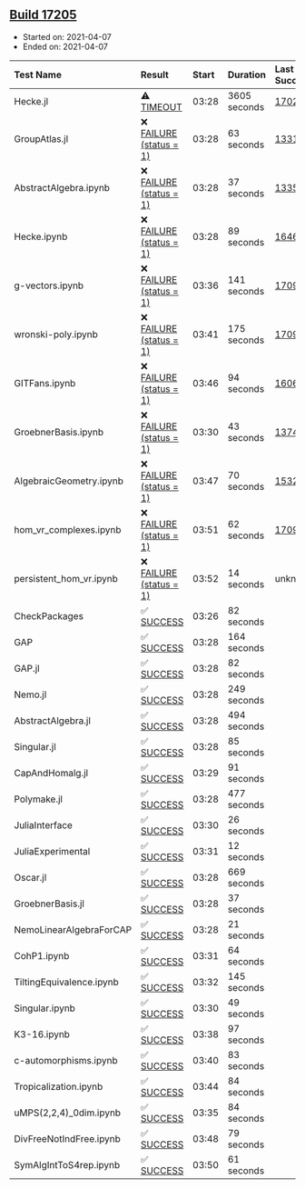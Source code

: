 ## [Build 17205](https://oscarci.mathematik.uni-kl.de/job/oscar/17205/)

* Started on: 2021-04-07
* Ended on: 2021-04-07

| Test Name    | Result | Start | Duration | Last Success | First Failure |
|:-------------|:-------|:------|:---------|:-------------|:--------------|
| Hecke.jl | ⚠ [TIMEOUT](https://oscarci.mathematik.uni-kl.de/job/oscar/17205/artifact/logs/build-17205/Hecke.jl.log) | 03:28 | 3605 seconds | [17022](https://oscarci.mathematik.uni-kl.de/job/oscar/17022/) | [17023](https://oscarci.mathematik.uni-kl.de/job/oscar/17023/) |
| GroupAtlas.jl | ❌ [FAILURE (status = 1)](https://oscarci.mathematik.uni-kl.de/job/oscar/17205/artifact/logs/build-17205/GroupAtlas.jl.log) | 03:28 | 63 seconds | [13311](https://oscarci.mathematik.uni-kl.de/job/oscar/13311/) | [13312](https://oscarci.mathematik.uni-kl.de/job/oscar/13312/) |
| AbstractAlgebra.ipynb | ❌ [FAILURE (status = 1)](https://oscarci.mathematik.uni-kl.de/job/oscar/17205/artifact/logs/build-17205/AbstractAlgebra.ipynb.log) | 03:28 | 37 seconds | [13355](https://oscarci.mathematik.uni-kl.de/job/oscar/13355/) | [13356](https://oscarci.mathematik.uni-kl.de/job/oscar/13356/) |
| Hecke.ipynb | ❌ [FAILURE (status = 1)](https://oscarci.mathematik.uni-kl.de/job/oscar/17205/artifact/logs/build-17205/Hecke.ipynb.log) | 03:28 | 89 seconds | [16463](https://oscarci.mathematik.uni-kl.de/job/oscar/16463/) | [16464](https://oscarci.mathematik.uni-kl.de/job/oscar/16464/) |
| g-vectors.ipynb | ❌ [FAILURE (status = 1)](https://oscarci.mathematik.uni-kl.de/job/oscar/17205/artifact/logs/build-17205/g-vectors.ipynb.log) | 03:36 | 141 seconds | [17099](https://oscarci.mathematik.uni-kl.de/job/oscar/17099/) | [17100](https://oscarci.mathematik.uni-kl.de/job/oscar/17100/) |
| wronski-poly.ipynb | ❌ [FAILURE (status = 1)](https://oscarci.mathematik.uni-kl.de/job/oscar/17205/artifact/logs/build-17205/wronski-poly.ipynb.log) | 03:41 | 175 seconds | [17098](https://oscarci.mathematik.uni-kl.de/job/oscar/17098/) | [17099](https://oscarci.mathematik.uni-kl.de/job/oscar/17099/) |
| GITFans.ipynb | ❌ [FAILURE (status = 1)](https://oscarci.mathematik.uni-kl.de/job/oscar/17205/artifact/logs/build-17205/GITFans.ipynb.log) | 03:46 | 94 seconds | [16068](https://oscarci.mathematik.uni-kl.de/job/oscar/16068/) | [16069](https://oscarci.mathematik.uni-kl.de/job/oscar/16069/) |
| GroebnerBasis.ipynb | ❌ [FAILURE (status = 1)](https://oscarci.mathematik.uni-kl.de/job/oscar/17205/artifact/logs/build-17205/GroebnerBasis.ipynb.log) | 03:30 | 43 seconds | [13748](https://oscarci.mathematik.uni-kl.de/job/oscar/13748/) | [13749](https://oscarci.mathematik.uni-kl.de/job/oscar/13749/) |
| AlgebraicGeometry.ipynb | ❌ [FAILURE (status = 1)](https://oscarci.mathematik.uni-kl.de/job/oscar/17205/artifact/logs/build-17205/AlgebraicGeometry.ipynb.log) | 03:47 | 70 seconds | [15322](https://oscarci.mathematik.uni-kl.de/job/oscar/15322/) | [15323](https://oscarci.mathematik.uni-kl.de/job/oscar/15323/) |
| hom_vr_complexes.ipynb | ❌ [FAILURE (status = 1)](https://oscarci.mathematik.uni-kl.de/job/oscar/17205/artifact/logs/build-17205/hom_vr_complexes.ipynb.log) | 03:51 | 62 seconds | [17099](https://oscarci.mathematik.uni-kl.de/job/oscar/17099/) | [17100](https://oscarci.mathematik.uni-kl.de/job/oscar/17100/) |
| persistent_hom_vr.ipynb | ❌ [FAILURE (status = 1)](https://oscarci.mathematik.uni-kl.de/job/oscar/17205/artifact/logs/build-17205/persistent_hom_vr.ipynb.log) | 03:52 | 14 seconds | unknown | unknown |
| CheckPackages | ✅ [SUCCESS](https://oscarci.mathematik.uni-kl.de/job/oscar/17205/artifact/logs/build-17205/CheckPackages.log) | 03:26 | 82 seconds |  |  |
| GAP | ✅ [SUCCESS](https://oscarci.mathematik.uni-kl.de/job/oscar/17205/artifact/logs/build-17205/GAP.log) | 03:28 | 164 seconds |  |  |
| GAP.jl | ✅ [SUCCESS](https://oscarci.mathematik.uni-kl.de/job/oscar/17205/artifact/logs/build-17205/GAP.jl.log) | 03:28 | 82 seconds |  |  |
| Nemo.jl | ✅ [SUCCESS](https://oscarci.mathematik.uni-kl.de/job/oscar/17205/artifact/logs/build-17205/Nemo.jl.log) | 03:28 | 249 seconds |  |  |
| AbstractAlgebra.jl | ✅ [SUCCESS](https://oscarci.mathematik.uni-kl.de/job/oscar/17205/artifact/logs/build-17205/AbstractAlgebra.jl.log) | 03:28 | 494 seconds |  |  |
| Singular.jl | ✅ [SUCCESS](https://oscarci.mathematik.uni-kl.de/job/oscar/17205/artifact/logs/build-17205/Singular.jl.log) | 03:28 | 85 seconds |  |  |
| CapAndHomalg.jl | ✅ [SUCCESS](https://oscarci.mathematik.uni-kl.de/job/oscar/17205/artifact/logs/build-17205/CapAndHomalg.jl.log) | 03:29 | 91 seconds |  |  |
| Polymake.jl | ✅ [SUCCESS](https://oscarci.mathematik.uni-kl.de/job/oscar/17205/artifact/logs/build-17205/Polymake.jl.log) | 03:28 | 477 seconds |  |  |
| JuliaInterface | ✅ [SUCCESS](https://oscarci.mathematik.uni-kl.de/job/oscar/17205/artifact/logs/build-17205/JuliaInterface.log) | 03:30 | 26 seconds |  |  |
| JuliaExperimental | ✅ [SUCCESS](https://oscarci.mathematik.uni-kl.de/job/oscar/17205/artifact/logs/build-17205/JuliaExperimental.log) | 03:31 | 12 seconds |  |  |
| Oscar.jl | ✅ [SUCCESS](https://oscarci.mathematik.uni-kl.de/job/oscar/17205/artifact/logs/build-17205/Oscar.jl.log) | 03:28 | 669 seconds |  |  |
| GroebnerBasis.jl | ✅ [SUCCESS](https://oscarci.mathematik.uni-kl.de/job/oscar/17205/artifact/logs/build-17205/GroebnerBasis.jl.log) | 03:28 | 37 seconds |  |  |
| NemoLinearAlgebraForCAP | ✅ [SUCCESS](https://oscarci.mathematik.uni-kl.de/job/oscar/17205/artifact/logs/build-17205/NemoLinearAlgebraForCAP.log) | 03:28 | 21 seconds |  |  |
| CohP1.ipynb | ✅ [SUCCESS](https://oscarci.mathematik.uni-kl.de/job/oscar/17205/artifact/logs/build-17205/CohP1.ipynb.log) | 03:31 | 64 seconds |  |  |
| TiltingEquivalence.ipynb | ✅ [SUCCESS](https://oscarci.mathematik.uni-kl.de/job/oscar/17205/artifact/logs/build-17205/TiltingEquivalence.ipynb.log) | 03:32 | 145 seconds |  |  |
| Singular.ipynb | ✅ [SUCCESS](https://oscarci.mathematik.uni-kl.de/job/oscar/17205/artifact/logs/build-17205/Singular.ipynb.log) | 03:30 | 49 seconds |  |  |
| K3-16.ipynb | ✅ [SUCCESS](https://oscarci.mathematik.uni-kl.de/job/oscar/17205/artifact/logs/build-17205/K3-16.ipynb.log) | 03:38 | 97 seconds |  |  |
| c-automorphisms.ipynb | ✅ [SUCCESS](https://oscarci.mathematik.uni-kl.de/job/oscar/17205/artifact/logs/build-17205/c-automorphisms.ipynb.log) | 03:40 | 83 seconds |  |  |
| Tropicalization.ipynb | ✅ [SUCCESS](https://oscarci.mathematik.uni-kl.de/job/oscar/17205/artifact/logs/build-17205/Tropicalization.ipynb.log) | 03:44 | 84 seconds |  |  |
| uMPS(2,2,4)_0dim.ipynb | ✅ [SUCCESS](https://oscarci.mathematik.uni-kl.de/job/oscar/17205/artifact/logs/build-17205/uMPS-2-2-4-_0dim.ipynb.log) | 03:35 | 84 seconds |  |  |
| DivFreeNotIndFree.ipynb | ✅ [SUCCESS](https://oscarci.mathematik.uni-kl.de/job/oscar/17205/artifact/logs/build-17205/DivFreeNotIndFree.ipynb.log) | 03:48 | 79 seconds |  |  |
| SymAlgIntToS4rep.ipynb | ✅ [SUCCESS](https://oscarci.mathematik.uni-kl.de/job/oscar/17205/artifact/logs/build-17205/SymAlgIntToS4rep.ipynb.log) | 03:50 | 61 seconds |  |  |
